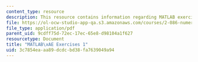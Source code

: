 ```yaml
---
content_type: resource
description: This resource contains information regarding MATLAB exercises 1.
file: https://ol-ocw-studio-app-qa.s3.amazonaws.com/courses/2-086-numerical-computation-for-mechanical-engineers-fall-2012/3c7854eaaa89dcdcbd38fa7639049a94_MIT2_086F12_matlab_ex1.pdf
file_type: application/pdf
parent_uid: 9cdff75d-72ec-17ec-65e8-d98104a1f627
resourcetype: Document
title: "MATLAB\xAE Exercises 1"
uid: 3c7854ea-aa89-dcdc-bd38-fa7639049a94
---
```


